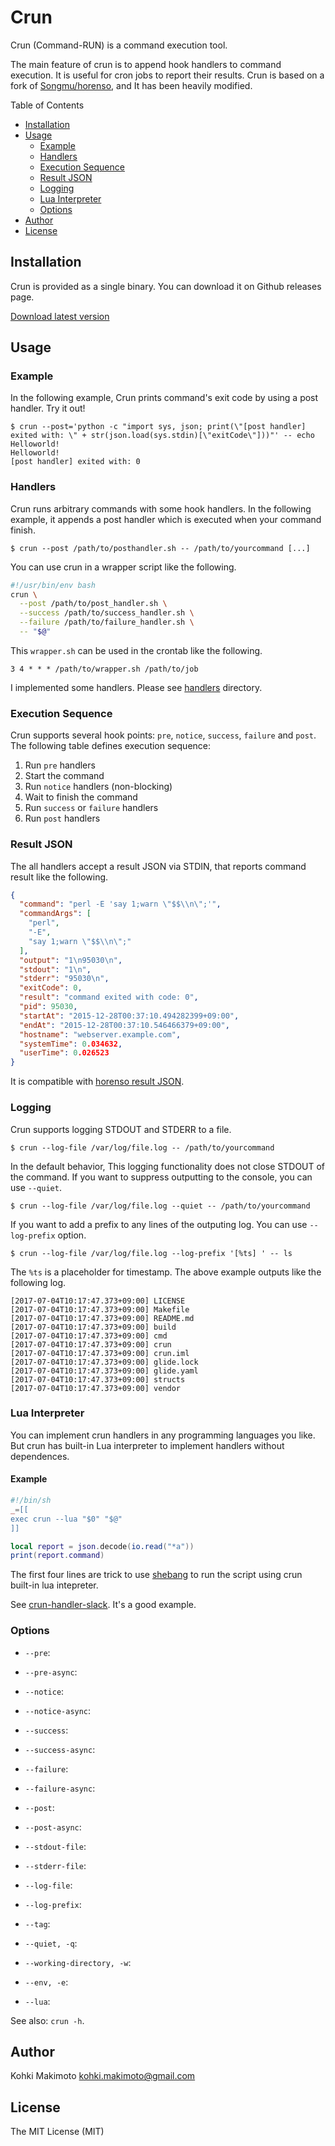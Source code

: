 # Crun

Crun (Command-RUN) is a command execution tool.

The main feature of crun is to append hook handlers to command execution. It is useful for cron jobs to report their results. Crun is based on a fork of [Songmu/horenso](https://github.com/Songmu/horenso), and It has been heavily modified.

Table of Contents

* [Installation](#installation)
* [Usage](#usage)
  * [Example](#example)
  * [Handlers](#handlers)
  * [Execution Sequence](#execution-sequence)
  * [Result JSON](#result-json)
  * [Logging](#logging)
  * [Lua Interpreter](#lua-interpreter)
  * [Options](#options)
* [Author](#author)
* [License](#license)

## Installation

Crun is provided as a single binary. You can download it on Github releases page.

[Download latest version](https://github.com/kohkimakimoto/crun/releases/latest)

## Usage

### Example

In the following example, Crun prints command's exit code by using a post handler. Try it out!

```
$ crun --post='python -c "import sys, json; print(\"[post handler] exited with: \" + str(json.load(sys.stdin)[\"exitCode\"]))"' -- echo Helloworld!
Helloworld!
[post handler] exited with: 0
```

### Handlers

Crun runs arbitrary commands with some hook handlers. In the following example, it appends a post handler which is executed when your command finish.

```
$ crun --post /path/to/posthandler.sh -- /path/to/yourcommand [...]
```

You can use crun in a wrapper script like the following.

```bash
#!/usr/bin/env bash
crun \
  --post /path/to/post_handler.sh \
  --success /path/to/success_handler.sh \
  --failure /path/to/failure_handler.sh \
  -- "$@"
```

This `wrapper.sh` can be used in the crontab like the following.

```
3 4 * * * /path/to/wrapper.sh /path/to/job
```

I implemented some handlers. Please see [handlers](https://github.com/kohkimakimoto/crun/tree/master/handlers) directory.

### Execution Sequence

Crun supports several hook points: `pre`, `notice`, `success`, `failure` and `post`. The following table defines execution sequence:

1. Run `pre` handlers
1. Start the command
1. Run `notice` handlers (non-blocking)
1. Wait to finish the command
1. Run `success` or `failure` handlers
1. Run `post` handlers

### Result JSON

The all handlers accept a result JSON via STDIN, that reports command result like the following.

```json
{
  "command": "perl -E 'say 1;warn \"$$\\n\";'",
  "commandArgs": [
    "perl",
    "-E",
    "say 1;warn \"$$\\n\";"
  ],
  "output": "1\n95030\n",
  "stdout": "1\n",
  "stderr": "95030\n",
  "exitCode": 0,
  "result": "command exited with code: 0",
  "pid": 95030,
  "startAt": "2015-12-28T00:37:10.494282399+09:00",
  "endAt": "2015-12-28T00:37:10.546466379+09:00",
  "hostname": "webserver.example.com",
  "systemTime": 0.034632,
  "userTime": 0.026523
}
```

It is compatible with [horenso result JSON](https://github.com/Songmu/horenso#result-json).

### Logging

Crun supports logging STDOUT and STDERR to a file.

```
$ crun --log-file /var/log/file.log -- /path/to/yourcommand
```

In the default behavior, This logging functionality does not close STDOUT of the command. If you want to suppress outputting to the console, you can use `--quiet`.

```
$ crun --log-file /var/log/file.log --quiet -- /path/to/yourcommand
```

If you want to add a prefix to any lines of the outputing log. You can use `--log-prefix` option.

```
$ crun --log-file /var/log/file.log --log-prefix '[%ts] ' -- ls
```

The `%ts` is a placeholder for timestamp. The above example outputs like the following log.

```
[2017-07-04T10:17:47.373+09:00] LICENSE
[2017-07-04T10:17:47.373+09:00] Makefile
[2017-07-04T10:17:47.373+09:00] README.md
[2017-07-04T10:17:47.373+09:00] build
[2017-07-04T10:17:47.373+09:00] cmd
[2017-07-04T10:17:47.373+09:00] crun
[2017-07-04T10:17:47.373+09:00] crun.iml
[2017-07-04T10:17:47.373+09:00] glide.lock
[2017-07-04T10:17:47.373+09:00] glide.yaml
[2017-07-04T10:17:47.373+09:00] structs
[2017-07-04T10:17:47.373+09:00] vendor
```

### Lua Interpreter

You can implement crun handlers in any programming languages you like. But crun has built-in Lua interpreter to implement handlers without dependences.

#### Example

```lua
#!/bin/sh
_=[[ 
exec crun --lua "$0" "$@"
]]

local report = json.decode(io.read("*a"))
print(report.command)
```

The first four lines are trick to use [shebang](https://en.wikipedia.org/wiki/Shebang_(Unix)) to run the script using crun built-in lua intepreter.

See [crun-handler-slack](https://github.com/kohkimakimoto/crun/tree/master/handlers/crun-handler-slack). It's a good example.


### Options

* `--pre`:

* `--pre-async`:

* `--notice`:

* `--notice-async`:

* `--success`:

* `--success-async`:

* `--failure`:

* `--failure-async`:

* `--post`:

* `--post-async`:

* `--stdout-file`:

* `--stderr-file`:

* `--log-file`:

* `--log-prefix`:

* `--tag`:

* `--quiet, -q`:

* `--working-directory, -w`:

* `--env, -e`:

* `--lua`:

See also: `crun -h`.

## Author

Kohki Makimoto <kohki.makimoto@gmail.com>

## License

The MIT License (MIT)
